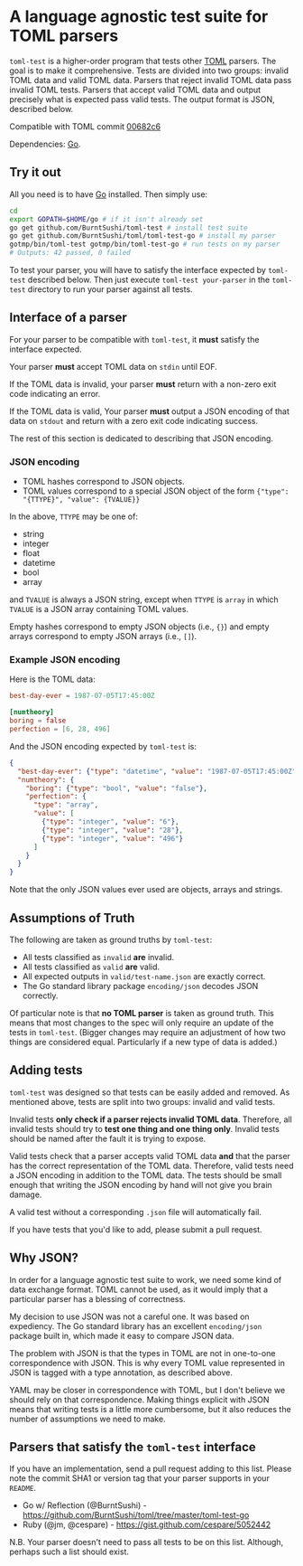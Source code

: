 # A language agnostic test suite for TOML parsers

`toml-test` is a higher-order program that tests other 
[TOML](https://github.com/mojombo/toml)
parsers. The goal is to make it comprehensive.
Tests are divided into two groups: invalid TOML data and valid TOML 
data. Parsers that reject invalid TOML data pass invalid TOML tests. Parsers 
that accept valid TOML data and output precisely what is expected pass valid 
tests. The output format is JSON, described below.

Compatible with TOML commit
[00682c6](https://github.com/mojombo/toml/commit/00682c6877466d4031b4f01c5a2182b557227690)

Dependencies: [Go](http://golang.org).


## Try it out

All you need is to have [Go](http://golang.org) installed. Then simply
use:

```bash
cd
export GOPATH=$HOME/go # if it isn't already set
go get github.com/BurntSushi/toml-test # install test suite
go get github.com/BurntSushi/toml/toml-test-go # install my parser
gotmp/bin/toml-test gotmp/bin/toml-test-go # run tests on my parser
# Outputs: 42 passed, 0 failed
```

To test your parser, you will have to satisfy the interface expected by 
`toml-test` described below. Then just execute `toml-test your-parser` in the
`toml-test` directory to run your parser against all tests.


## Interface of a parser

For your parser to be compatible with `toml-test`, it **must** satisfy the 
interface expected.

Your parser **must** accept TOML data on `stdin` until EOF.

If the TOML data is invalid, your parser **must** return with a non-zero
exit code indicating an error.

If the TOML data is valid, Your parser **must** output a JSON encoding of that 
data on `stdout` and return with a zero exit code indicating success.

The rest of this section is dedicated to describing that JSON encoding.


### JSON encoding

* TOML hashes correspond to JSON objects.
* TOML values correspond to a special JSON object of the form
  `{"type": "{TTYPE}", "value": {TVALUE}}`

In the above, `TTYPE` may be one of:

* string
* integer
* float
* datetime
* bool
* array

and `TVALUE` is always a JSON string, except when `TTYPE` is `array` in which
`TVALUE` is a JSON array containing TOML values.

Empty hashes correspond to empty JSON objects (i.e., `{}`) and empty arrays 
correspond to empty JSON arrays (i.e., `[]`).


### Example JSON encoding

Here is the TOML data:

```toml
best-day-ever = 1987-07-05T17:45:00Z

[numtheory]
boring = false
perfection = [6, 28, 496]
```

And the JSON encoding expected by `toml-test` is:

```json
{
  "best-day-ever": {"type": "datetime", "value": "1987-07-05T17:45:00Z"},
  "numtheory": {
    "boring": {"type": "bool", "value": "false"},
    "perfection": {
      "type": "array",
      "value": [
        {"type": "integer", "value": "6"},
        {"type": "integer", "value": "28"},
        {"type": "integer", "value": "496"}
      ]
    }
  }
}
```

Note that the only JSON values ever used are objects, arrays and strings.


## Assumptions of Truth

The following are taken as ground truths by `toml-test`:

* All tests classified as `invalid` **are** invalid.
* All tests classified as `valid` **are** valid.
* All expected outputs in `valid/test-name.json` are exactly correct.
* The Go standard library package `encoding/json` decodes JSON correctly.

Of particular note is that **no TOML parser** is taken as ground truth. This
means that most changes to the spec will only require an update of the tests
in `toml-test`. (Bigger changes may require an adjustment of how two things
are considered equal. Particularly if a new type of data is added.)


## Adding tests

`toml-test` was designed so that tests can be easily added and removed. As 
mentioned above, tests are split into two groups: invalid and valid tests. 

Invalid tests **only check if a parser rejects invalid TOML data**. Therefore, 
all invalid tests should try to **test one thing and one thing only**. Invalid 
tests should be named after the fault it is trying to expose.

Valid tests check that a parser accepts valid TOML data **and** that the parser 
has the correct representation of the TOML data. Therefore, valid tests need a 
JSON encoding in addition to the TOML data. The tests should be small enough 
that writing the JSON encoding by hand will not give you brain damage.

A valid test without a corresponding `.json` file will automatically fail.

If you have tests that you'd like to add, please submit a pull request.


## Why JSON?

In order for a language agnostic test suite to work, we need some kind of data 
exchange format. TOML cannot be used, as it would imply that a particular 
parser has a blessing of correctness.

My decision to use JSON was not a careful one. It was based on expediency. The 
Go standard library has an excellent `encoding/json` package built in, which 
made it easy to compare JSON data.

The problem with JSON is that the types in TOML are not in one-to-one 
correspondence with JSON. This is why every TOML value represented in JSON is 
tagged with a type annotation, as described above.

YAML may be closer in correspondence with TOML, but I don't believe we should
rely on that correspondence. Making things explicit with JSON means that 
writing tests is a little more cumbersome, but it also reduces the number of 
assumptions we need to make.


## Parsers that satisfy the `toml-test` interface

If you have an implementation, send a pull request adding to this list. Please 
note the commit SHA1 or version tag that your parser supports in your `README`.

* Go w/ Reflection (@BurntSushi) - https://github.com/BurntSushi/toml/tree/master/toml-test-go
* Ruby (@jm, @cespare) - https://gist.github.com/cespare/5052442

N.B. Your parser doesn't need to pass all tests to be on this list. Although,
perhaps such a list should exist.

